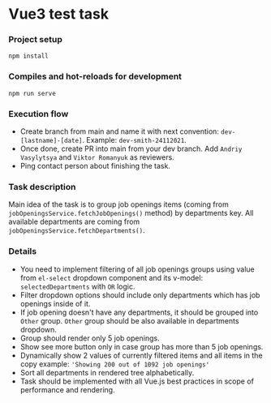 # Vue3 test task

### Project setup
```
npm install
```

### Compiles and hot-reloads for development
```
npm run serve
```

### Execution flow
- Create branch from main and name it with next convention: `dev-[lastname]-[date]`. Example: `dev-smith-24112021`.
- Once done, create PR into main from your dev branch. Add `Andriy Vasylytsya` and `Viktor Romanyuk` as reviewers.
- Ping contact person about finishing the task.

### Task description
Main idea of the task is to group job openings items (coming from `jobOpeningsService.fetchJobOpenings()` method) by departments key. All available departments are coming from `jobOpeningsService.fetchDepartments()`.

### Details
- You need to implement filtering of all job openings groups using value from `el-select` dropdown component and its v-model: `selectedDepartments` with `OR` logic.
- Filter dropdown options should include only departments which has job openings inside of it.
- If job opening doesn't have any departments, it should be grouped into `Other` group. `Other` group should be also available in departments dropdown.
- Group should render only 5 job openings.
- Show see more button only in case group has more than 5 job openings.
- Dynamically show 2 values of currently filtered items and all items in the copy example: `'Showing 200 out of 1092 job openings'`
- Sort all departments in rendered tree alphabetically.
- Task should be implemented with all Vue.js best practices in scope of performance and rendering.
